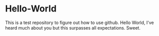 # Hello-World

This is a test repository to figure out how to use github.
Hello World, I've heard much about you but this surpasses all expectations. Sweet.
